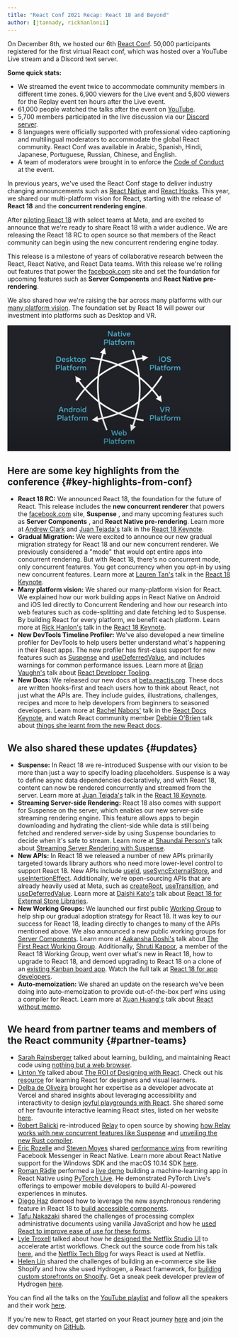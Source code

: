 ```yaml
---
title: "React Conf 2021 Recap: React 18 and Beyond"
author: [jtannady, rickhanlonii]
---
```


On December 8th, we hosted our 6th [React Conf](https://conf.reactjs.org/). 50,000 participants registered for the first virtual React conf, which was hosted over a YouTube Live stream and a Discord text server.

**Some quick stats:**

* We streamed the event twice to accommodate community members in different time zones. 6,900 viewers for the Live event and 5,800 viewers for the Replay event ten hours after the Live event.
* 61,000 people watched the talks after the event on [YouTube](https://www.youtube.com/channel/UC1hOCRBN2mnXgN5reSoO3pQ/videos).
* 5,700 members participated in the live discussion via our [Discord server](https://discord.gg/JVtWJyagJw).
* 8 languages were officially supported with professional video captioning and multilingual moderators to accommodate the global React community. React Conf was available in Arabic, Spanish, Hindi, Japanese, Portuguese, Russian, Chinese, and English.
* A team of moderators were brought in to enforce the [Code of Conduct](https://github.com/facebook/react/blob/main/CODE_OF_CONDUCT.md) at the event.

In previous years, we've used the React Conf stage to deliver industry changing announcements such as [React Native](https://engineering.fb.com/2015/03/26/android/react-native-bringing-modern-web-techniques-to-mobile/) and [React Hooks](https://reactjs.org/docs/hooks-intro.html). This year, we shared our multi-platform vision for React, starting with the release of **React 18** and the **concurrent rendering engine**.

After [piloting React 18](https://engineering.fb.com/2020/05/08/web/facebook-redesign/) with select teams at Meta, and are excited to announce that we're ready to share React 18 with a wider audience. We are releasing the React 18 RC to open source so that members of the React community can begin using the new concurrent rendering engine today.

This release is a milestone of years of collaborative research between the React, React Native, and React Data teams. With this release we're rolling out features that power the [facebook.com](https://www.facebook.com/) site and set the foundation for upcoming features such as **Server Components** and **React Native pre-rendering**.

We also shared how we're raising the bar across many platforms with our [many platform vision](https://reactnative.dev/blog/2021/08/26/many-platform-vision). The foundation set by React 18 will power our investment into platforms such as Desktop and VR.

![A diagram showing the proposed platforms React plans to support](../images/blog/react-conf-2021-recap/multi-platform-vision.png)

## Here are some key highlights from the conference {#key-highlights-from-conf}

* **React 18 RC:** We announced React 18, the foundation for the future of React. This release includes the **new concurrent renderer** that powers the [facebook.com](http://facebook.com/) site, **Suspense** , and many upcoming features such as **Server Components** , and **React Native pre-rendering**. Learn more at [Andrew Clark](https://twitter.com/acdlite) and [Juan Tejada's](https://twitter.com/_jstejada) talk in the [React 18 Keynote](https://www.youtube.com/watch?v=FZ0cG47msEk).
* **Gradual Migration:** We were excited to announce our new gradual migration strategy for React 18 and our new concurrent renderer. We previously considered a "mode" that would opt entire apps into concurrent rendering. But with React 18, there's no concurrent mode, only concurrent features. You get concurrency when you opt-in by using new concurrent features. Learn more at [Lauren Tan's](https://twitter.com/sugarpirate_) talk in the [React 18 Keynote](https://www.youtube.com/watch?v=FZ0cG47msEk).
* **Many platform vision:** We shared our many-platform vision for React. We explained how our work building apps in React Native on Android and iOS led directly to Concurrent Rendering and how our research into web features such as code-splitting and date fetching led to Suspense. By building React for every platform, we benefit each platform. Learn more at [Rick Hanlon's](https://twitter.com/rickhanlonii) talk in the [React 18 Keynote](https://www.youtube.com/watch?v=FZ0cG47msEk).
* **New DevTools Timeline Profiler:** We've also developed a new timeline profiler for DevTools to help users better understand what's happening in their React apps. The new profiler has first-class support for new features such as [Suspense](https://github.com/reactwg/react-18/discussions/7) and [useDeferredValue](https://github.com/facebook/react/pull/21488), and includes warnings for common performance issues. Learn more at [Brian Vaughn's](https://twitter.com/brian_d_vaughn) talk about [React Developer Tooling](https://www.youtube.com/watch?v=oxDfrke8rZg).
* **New Docs:** We released our new docs at [beta.reactjs.org](https://beta.reactjs.org/). These docs are written hooks-first and teach users how to think about React, not just what the APIs are. They include guides, illustrations, challenges, recipes and more to help developers from beginners to seasoned developers. Learn more at [Rachel Nabors'](https://twitter.com/rachelnabors) talk in the [React Docs Keynote](https://www.youtube.com/watch?v=mneDaMYOKP8), and watch React community member [Debbie O'Brien](https://twitter.com/debs_obrien) talk about [things she learnt from the new React docs](https://www.youtube.com/watch?v=-7odLW_hG7s).

## We also shared these updates {#updates}

* **Suspense:** In React 18 we re-introduced Suspense with our vision to be more than just a way to specify loading placeholders. Suspense is a way to define async data dependencies declaratively, and with React 18, content can now be rendered concurrently and streamed from the server. Learn more at [Juan Tejada's](https://twitter.com/_jstejada) talk in the [React 18 Keynote](https://www.youtube.com/watch?v=FZ0cG47msEk).
* **Streaming Server-side Rendering:** React 18 also comes with support for Suspense on the server, which enables our new server-side streaming rendering engine. This feature allows apps to begin downloading and hydrating the client-side while data is still being fetched and rendered server-side by using Suspense boundaries to decide when it's safe to stream. Learn more at [Shaundai Person's](https://twitter.com/shaundai) talk about [Streaming Server Rendering with Suspense](https://www.youtube.com/watch?v=pj5N-Khihgc).
* **New APIs:** In React 18 we released a number of new APIs primarily targeted towards library authors who need more lower-level control to support React 18. New APIs include [useId](https://github.com/reactwg/react-18/discussions/111), [useSyncExternalStore](https://github.com/reactwg/react-18/discussions/86), and [useIntertionEffect](https://github.com/facebook/react/pull/21913). Additionally, we're open-sourcing APIs that are already heavily used at Meta, such as [createRoot](https://github.com/reactwg/react-18/discussions/5), [useTransition](https://github.com/facebook/react/pull/21488), and [useDeferredValue](https://github.com/facebook/react/pull/21488). Learn more at [Daishi Kato's](https://twitter.com/dai_shi) talk about [React 18 for External Store Libraries](https://www.youtube.com/watch?v=oPfSC5bQPR8).
* **New Working Groups:** We launched our first public [Working Group](https://github.com/reactwg/react-18) to help ship our gradual adoption strategy for React 18. It was key to our success for React 18, leading directly to changes to many of the APIs mentioned above. We also announced a new public working groups for [Server Components](https://github.com/reactwg/server-components). Learn more at [Aakansha Doshi's](https://twitter.com/aakansha1216) talk about [The First React Working Group](https://www.youtube.com/watch?v=qn7gRClrC9U). Additionally, [Shruti Kapoor](https://twitter.com/shrutikapoor08), a member of the React 18 Working Group, went over what's new in React 18, how to upgrade to React 18, and demoed upgrading to React 18 on a clone of an [existing Kanban board app](https://github.com/oldboyxx/jira_clone). Watch the full talk at [React 18 for app developers](https://www.youtube.com/watch?v=ytudH8je5ko).
* **Auto-memoization:** We shared an update on the research we've been doing into auto-memoization to provide out-of-the-box perf wins using a compiler for React. Learn more at [Xuan Huang's](https://twitter.com/Huxpro) talk about [React without memo](https://www.youtube.com/watch?v=lGEMwh32soc).

## We heard from partner teams and members of the React community {#partner-teams}

* [Sarah Rainsberger](https://twitter.com/sarah11918) talked about learning, building, and maintaining React code using [nothing but a web browser](https://www.youtube.com/watch?v=5X-WEQflCL0).
* [Linton Ye](https://twitter.com/lintonye) talked about [The ROI of Designing with React](https://www.youtube.com/watch?v=7cPWmID5XAk). Check out his [resource](https://learnreact.design/) for learning React for designers and visual learners.
* [Delba de Oliveira](https://twitter.com/delba_oliveira) brought her expertise as a developer advocate at Vercel and shared insights about leveraging accessibility and interactivity to design [joyful playgrounds with React](https://www.youtube.com/watch?v=zL8cz2W0z34). She shared some of her favourite interactive learning React sites, listed on her website [here](https://delba.dev/blog/interactive-playgrounds).
* [Robert Balicki](https://twitter.com/StatisticsFTW) re-introduced [Relay](https://relay.dev/) to open source by showing [how Relay works with new concurrent features like Suspense](https://www.youtube.com/watch?v=lhVGdErZuN4) and [unveiling the new Rust compiler](https://relay.dev/blog/2021/12/08/introducing-the-new-relay-compiler/).
* [Eric Rozelle](https://twitter.com/EricRozell) and [Steven Moyes](https://twitter.com/moyessa) shared [performance wins](https://www.youtube.com/watch?v=9L4FFrvwJwY) from rewriting Facebook Messenger in React Native. Learn more about React Native support for the Windows SDK and the macOS 10.14 SDK [here](https://microsoft.github.io/react-native-windows/).
* [Roman Rädle](https://twitter.com/raedle) performed a [live demo](https://www.youtube.com/watch?v=NLj73vrc2I8) building a machine-learning app in React Native using [PyTorch Live](https://pytorch.org/live/). He demonstrated PyTorch Live's offerings to empower mobile developers to build AI-powered experiences in minutes.
* [Diego Haz](https://twitter.com/diegohaz) demoed how to leverage the new asynchronous rendering feature in React 18 to [build accessible components](https://www.youtube.com/watch?v=dcm8fjBfro8).
* [Tafu Nakazaki](https://twitter.com/hawaiiman0) shared the challenges of processing complex administrative documents using vanilla JavaScript and how he [used React to improve ease of use for these forms](https://www.youtube.com/watch?v=S4a0QlsH0pU).
* [Lyle Troxell](https://twitter.com/lyle) talked about how he [designed the Netflix Studio UI](https://www.youtube.com/watch?v=b3l4WxipFsE) to accelerate artist workflows. Check out the source code from his talk [here](https://github.com/lyle/react-conf-2021), and the [Netflix Tech Blog](https://netflixtechblog.com/tagged/react) for ways React is used at Netflix.
* [Helen Lin](https://twitter.com/wizardlyhel) shared the challenges of building an e-commerce site like Shopify and how she used Hydrogen, a React framework, for [building custom storefronts on Shopify](https://www.youtube.com/watch?v=HS6vIYkSNks). Get a sneak peek developer preview of Hydrogen [here](https://hydrogen.new/).

You can find all the talks on the [YouTube playlist](https://www.youtube.com/channel/UC1hOCRBN2mnXgN5reSoO3pQ/videos) and follow all the speakers and their work [here](https://twitter.com/i/lists/1468722685165256706/members).

If you're new to React, get started on your React journey [here](https://reactjs.org/) and join the dev community on [GitHub](https://github.com/facebook/react/).
